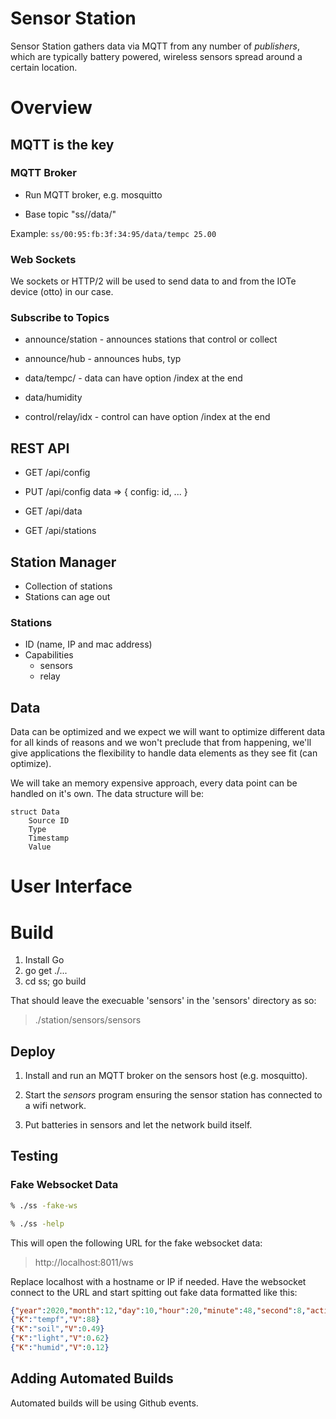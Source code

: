 # Sensor Station

Sensor Station gathers data via MQTT from any number of _publishers_,
which are typically battery powered, wireless sensors spread around a
certain location.

# Overview

## MQTT is the key

### MQTT Broker 

- Run MQTT broker, e.g. mosquitto

- Base topic "ss/<id>/data/<data-type>"

Example: ```ss/00:95:fb:3f:34:95/data/tempc 25.00```

### Web Sockets

We sockets or HTTP/2 will be used to send data to and from the IOTe
device (otto) in our case.

### Subscribe to Topics

- announce/station  - announces stations that control or collect
- announce/hub      - announces hubs, typ

- data/tempc/       - data can have option /index at the end
- data/humidity

- control/relay/idx - control can have option /index at the end

## REST API

- GET   /api/config 
- PUT   /api/config     data => { config: id, ... }

- GET /api/data
- GET /api/stations

## Station Manager 

- Collection of stations
- Stations can age out 

### Stations

- ID (name, IP and mac address)
- Capabilities
  - sensors
  - relay

## Data

Data can be optimized and we expect we will want to optimize different
data for all kinds of reasons and we won't preclude that from
happening, we'll give applications the flexibility to handle data
elements as they see fit (can optimize).

We will take an memory expensive approach, every data point can be
handled on it's own. The data structure will be:

    struct Data
        Source ID
        Type
        Timestamp
        Value

# User Interface


# Build

1. Install Go 
2. go get ./...
3. cd ss; go build 

That should leave the execuable 'sensors' in the 'sensors' directory as so:

> ./station/sensors/sensors

## Deploy

1. Install and run an MQTT broker on the sensors host
(e.g. mosquitto).

2. Start the _sensors_ program ensuring the sensor station has
connected to a wifi network.

3. Put batteries in sensors and let the network build itself.

## Testing

### Fake Websocket Data

```bash
% ./ss -fake-ws
```

```bash
% ./ss -help
```

This will open the following URL for the fake websocket data:

> http://localhost:8011/ws

Replace localhost with a hostname or IP if needed. Have the websocket
connect to the URL and start spitting out fake data formatted like
this:

```json
{"year":2020,"month":12,"day":10,"hour":20,"minute":48,"second":8,"action":"setTime"}
{"K":"tempf","V":88}
{"K":"soil","V":0.49}
{"K":"light","V":0.62}
{"K":"humid","V":0.12}
```

## Adding Automated Builds

Automated builds will be using Github events.

